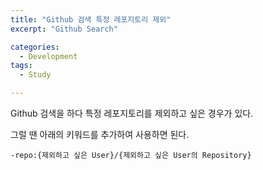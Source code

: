 ```yaml
---
title: "Github 검색 특정 레포지토리 제외"
excerpt: "Github Search"

categories:
  - Development
tags:
  - Study

---
```




Github 검색을 하다 특정 레포지토리를 제외하고 싶은 경우가 있다.

그럴 땐 아래의 키워드를 추가하여 사용하면 된다.



``` 
-repo:{제외하고 싶은 User}/{제외하고 싶은 User의 Repository}
```

